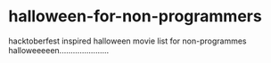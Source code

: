 # halloween-for-non-programmers
hacktoberfest inspired halloween movie list for non-programmes
halloweeeeen......................
